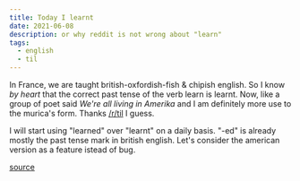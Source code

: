 ```yaml
---
title: Today I learnt
date: 2021-06-08
description: or why reddit is not wrong about "learn"
tags:
  - english
  - til
---
```


In France, we are taught british-oxfordish-fish & chipish english. So I know _by heart_ that the correct past tense of the verb learn is learnt. Now, like a group of poet said _We're all living in Amerika_ and I am definitely more use to the murica's form. Thanks [/r/til](https://www.reddit.com/r/todayilearned/) I guess.

I will start using "learned" over "learnt" on a daily basis. "-ed" is already mostly the past tense mark in british english. Let's consider the american version as a feature istead of bug.

[source](https://www.grammarly.com/blog/learned-learnt/)